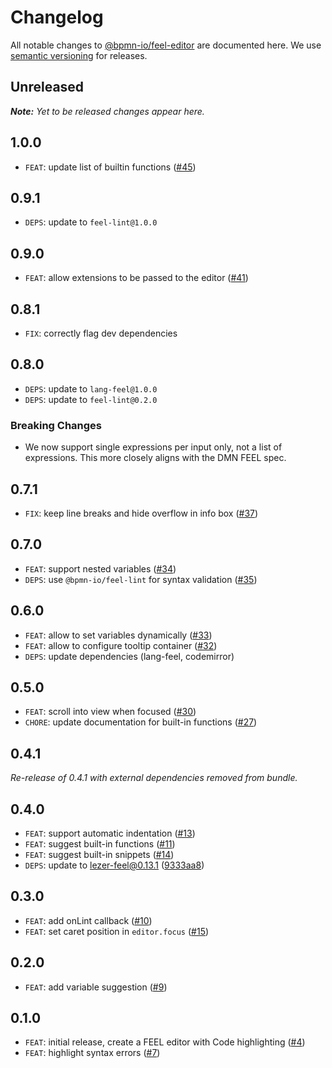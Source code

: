 # Changelog

All notable changes to [@bpmn-io/feel-editor](https://github.com/bpmn-io/feel-editor) are documented here. We use [semantic versioning](http://semver.org/) for releases.

## Unreleased

___Note:__ Yet to be released changes appear here._

## 1.0.0

* `FEAT`: update list of builtin functions ([#45](https://github.com/bpmn-io/feel-editor/pull/45))

## 0.9.1

* `DEPS`: update to `feel-lint@1.0.0`

## 0.9.0

* `FEAT`: allow extensions to be passed to the editor ([#41](https://github.com/bpmn-io/feel-editor/issues/41))

## 0.8.1

* `FIX`: correctly flag dev dependencies

## 0.8.0

* `DEPS`: update to `lang-feel@1.0.0`
* `DEPS`: update to `feel-lint@0.2.0`

### Breaking Changes

* We now support single expressions per input only, not a list of expressions. This more closely aligns with the DMN FEEL spec.

## 0.7.1

* `FIX`: keep line breaks and hide overflow in info box ([#37](https://github.com/bpmn-io/feel-editor/issues/37))

## 0.7.0

* `FEAT`: support nested variables ([#34](https://github.com/bpmn-io/feel-editor/pull/34))
* `DEPS`: use `@bpmn-io/feel-lint` for syntax validation ([#35](https://github.com/bpmn-io/feel-editor/pull/35))

## 0.6.0

* `FEAT`: allow to set variables dynamically ([#33](https://github.com/bpmn-io/feel-editor/pull/33))
* `FEAT`: allow to configure tooltip container ([#32](https://github.com/bpmn-io/feel-editor/pull/32))
* `DEPS`: update dependencies (lang-feel, codemirror)

## 0.5.0

* `FEAT`: scroll into view when focused ([#30](https://github.com/bpmn-io/feel-editor/pull/30))
* `CHORE`: update documentation for built-in functions ([#27](https://github.com/bpmn-io/feel-editor/pull/27))

## 0.4.1

_Re-release of 0.4.1 with external dependencies removed from bundle._

## 0.4.0

* `FEAT`: support automatic indentation ([#13](https://github.com/bpmn-io/feel-editor/issues/13))
* `FEAT`: suggest built-in functions ([#11](https://github.com/bpmn-io/feel-editor/issues/11))
* `FEAT`: suggest built-in snippets ([#14](https://github.com/bpmn-io/feel-editor/issues/14))
* `DEPS`: update to lezer-feel@0.13.1 ([9333aa8](https://github.com/bpmn-io/feel-editor/commit/9333aa8ba8cf24363e4f2743836ca57b3eba6812))

## 0.3.0

* `FEAT`: add onLint callback ([#10](https://github.com/bpmn-io/feel-editor/pull/10))
* `FEAT`: set caret position in `editor.focus` ([#15](https://github.com/bpmn-io/feel-editor/pull/15))

## 0.2.0

* `FEAT`: add variable suggestion ([#9](https://github.com/bpmn-io/feel-editor/pull/9))

## 0.1.0

* `FEAT`: initial release, create a FEEL editor with Code highlighting ([#4](https://github.com/bpmn-io/feel-editor/pull/4))
* `FEAT`: highlight syntax errors ([#7](https://github.com/bpmn-io/feel-editor/pull/7))
